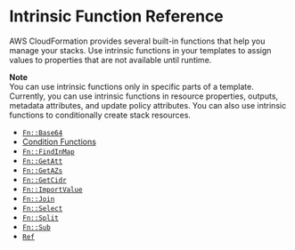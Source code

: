 # Intrinsic Function Reference<a name="intrinsic-function-reference"></a>

AWS CloudFormation provides several built\-in functions that help you manage your stacks\. Use intrinsic functions in your templates to assign values to properties that are not available until runtime\.

**Note**  
You can use intrinsic functions only in specific parts of a template\. Currently, you can use intrinsic functions in resource properties, outputs, metadata attributes, and update policy attributes\. You can also use intrinsic functions to conditionally create stack resources\.


+ [`Fn::Base64`](intrinsic-function-reference-base64.md)
+ [Condition Functions](intrinsic-function-reference-conditions.md)
+ [`Fn::FindInMap`](intrinsic-function-reference-findinmap.md)
+ [`Fn::GetAtt`](intrinsic-function-reference-getatt.md)
+ [`Fn::GetAZs`](intrinsic-function-reference-getavailabilityzones.md)
+ [`Fn::GetCidr`](intrinsic-function-reference-getcidr.md)
+ [`Fn::ImportValue`](intrinsic-function-reference-importvalue.md)
+ [`Fn::Join`](intrinsic-function-reference-join.md)
+ [`Fn::Select`](intrinsic-function-reference-select.md)
+ [`Fn::Split`](intrinsic-function-reference-split.md)
+ [`Fn::Sub`](intrinsic-function-reference-sub.md)
+ [`Ref`](intrinsic-function-reference-ref.md)
